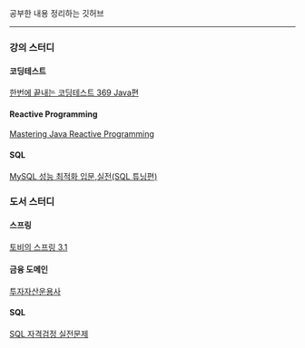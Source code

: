 
공부한 내용 정리하는 깃허브

---------

### 강의 스터디
#### 코딩테스트
[한번에 끝내는 코딩테스트 369 Java편](https://github.com/juyeon-y/Obsidian_Home/blob/main/%EA%B0%95%EC%9D%98%20%EC%8A%A4%ED%84%B0%EB%94%94/%ED%95%9C%EB%B2%88%EC%97%90%20%EB%81%9D%EB%82%B4%EB%8A%94%20%EC%BD%94%EB%94%A9%ED%85%8C%EC%8A%A4%ED%8A%B8%20369%20Java%ED%8E%B8/Index/%ED%95%9C%EB%B2%88%EC%97%90%20%EB%81%9D%EB%82%B4%EB%8A%94%20%EC%BD%94%EB%94%A9%ED%85%8C%EC%8A%A4%ED%8A%B8%20369%20Java%ED%8E%B8.md)
#### Reactive Programming
[Mastering Java Reactive Programming](https://github.com/juyeon-y/Obsidian_Home/blob/main/%EA%B0%95%EC%9D%98%20%EC%8A%A4%ED%84%B0%EB%94%94/Reactive%20Programming/Mastering%20Java%20Reactive%20Programming/Index/Mastering%20Java%20Reactive%20Programming.md)
#### SQL
[MySQL 성능 최적화 입문,실전(SQL 튜닝편)](https://github.com/juyeon-y/Obsidian_Home/blob/main/%EA%B0%95%EC%9D%98%20%EC%8A%A4%ED%84%B0%EB%94%94/SQL/MySQL%20%EC%84%B1%EB%8A%A5%20%EC%B5%9C%EC%A0%81%ED%99%94%20%EC%9E%85%EB%AC%B8%2C%EC%8B%A4%EC%A0%84(SQL%20%ED%8A%9C%EB%8B%9D%ED%8E%B8)/Index/MySQL%20%EC%84%B1%EB%8A%A5%20%EC%B5%9C%EC%A0%81%ED%99%94%20%EC%9E%85%EB%AC%B8%2C%EC%8B%A4%EC%A0%84(SQL%20%ED%8A%9C%EB%8B%9D%ED%8E%B8).md)

### 도서 스터디
#### 스프링
[토비의 스프링 3.1](https://github.com/juyeon-y/Obsidian_Home/blob/main/%EB%8F%84%EC%84%9C%20%EC%8A%A4%ED%84%B0%EB%94%94/%ED%86%A0%EB%B9%84%EC%9D%98%20%EC%8A%A4%ED%94%84%EB%A7%81%203.1/Index/%ED%86%A0%EB%B9%84%EC%9D%98%20%EC%8A%A4%ED%94%84%EB%A7%81%203.1.md)
#### 금융 도메인
[투자자산운용사]()
#### SQL
[SQL 자격검정 실전문제](https://github.com/juyeon-y/Obsidian_Home/blob/main/%EB%8F%84%EC%84%9C%20%EC%8A%A4%ED%84%B0%EB%94%94/SQL%20%EC%9E%90%EA%B2%A9%EA%B2%80%EC%A0%95%20%EC%8B%A4%EC%A0%84%EB%AC%B8%EC%A0%9C/Index/SQL%20%EC%9E%90%EA%B2%A9%EA%B2%80%EC%A0%95%20%EC%8B%A4%EC%A0%84%EB%AC%B8%EC%A0%9C.md)